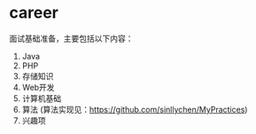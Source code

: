 # career
面试基础准备，主要包括以下内容：  
1. Java  
2. PHP  
3. 存储知识  
4. Web开发  
5. 计算机基础    
6. 算法 (算法实现见：https://github.com/sinllychen/MyPractices) 
7. 兴趣项
